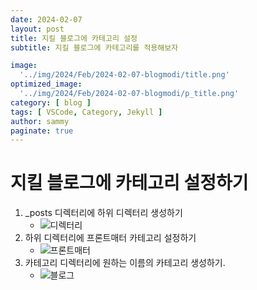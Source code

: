 ```yaml
---
date: 2024-02-07
layout: post
title: 지킬 블로그에 카테고리 설정
subtitle: 지킬 블로그에 카테고리를 적용해보자

image: 
  '../img/2024/Feb/2024-02-07-blogmodi/title.png'
optimized_image:    
  '../img/2024/Feb/2024-02-07-blogmodi/p_title.png'
category: [ blog ]
tags: [ VSCode, Category, Jekyll ]
author: sammy
paginate: true
---
```

# 지킬 블로그에 카테고리 설정하기
1. _posts 디렉터리에 하위 디렉터리 생성하기
   * ![디렉터리](../img/2024/Feb/2024-02-07-blogmodi/main/1.folder.png)
2. 하위 디렉터리에 프론트매터 카테고리 설정하기
    * ![프론트매터](../img/2024/Feb/2024-02-07-blogmodi/main/2.category.png)
3. 카테고리 디렉터리에 원하는 이름의 카테고리 생성하기.
    * ![블로그](../img/2024/Feb/2024-02-07-blogmodi/main/3.categoryadd.png)
